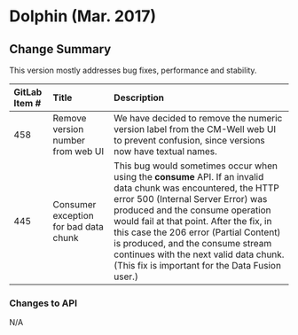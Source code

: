 # Dolphin (Mar. 2017)



## Change Summary

This version mostly addresses bug fixes, performance and stability.

GitLab Item # | Title | Description
:-------------|:------|:-----------
458 | Remove version number from web UI | We have decided to remove the numeric version label from the CM-Well web UI to prevent confusion, since versions now have textual names.
445 | Consumer exception for bad data chunk | This bug would sometimes occur when using the **consume** API. If an invalid data chunk was encountered, the HTTP error 500 (Internal Server Error) was produced and the consume operation would fail at that point. After the fix, in this case the 206 error (Partial Content) is produced, and the consume stream continues with the next valid data chunk. (This fix is important for the Data Fusion user.)

### Changes to API
N/A

